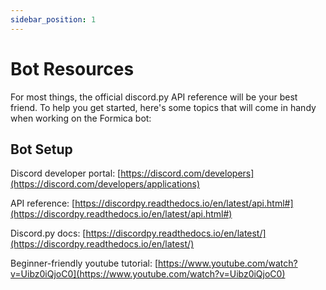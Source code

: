 ```yaml
---
sidebar_position: 1
---
```

# Bot Resources

For most things, the official discord.py API reference will be your best friend. To help you get started, here's some topics that will come in handy when working on the Formica bot:

## Bot Setup
Discord developer portal: [https://discord.com/developers](https://discord.com/developers/applications)  

API reference: [https://discordpy.readthedocs.io/en/latest/api.html#](https://discordpy.readthedocs.io/en/latest/api.html#)  

Discord.py docs: [https://discordpy.readthedocs.io/en/latest/](https://discordpy.readthedocs.io/en/latest/)  

Beginner-friendly youtube tutorial: [https://www.youtube.com/watch?v=Uibz0iQjoC0](https://www.youtube.com/watch?v=Uibz0iQjoC0)

